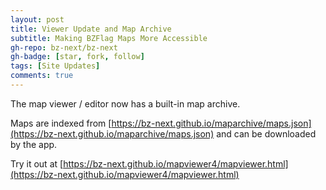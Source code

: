 ```yaml
---
layout: post
title: Viewer Update and Map Archive
subtitle: Making BZFlag Maps More Accessible
gh-repo: bz-next/bz-next
gh-badge: [star, fork, follow]
tags: [Site Updates]
comments: true
---
```


The map viewer / editor now has a built-in map archive.

Maps are indexed from [https://bz-next.github.io/maparchive/maps.json](https://bz-next.github.io/maparchive/maps.json) and can be downloaded by the app.

Try it out at [https://bz-next.github.io/mapviewer4/mapviewer.html](https://bz-next.github.io/mapviewer4/mapviewer.html)

